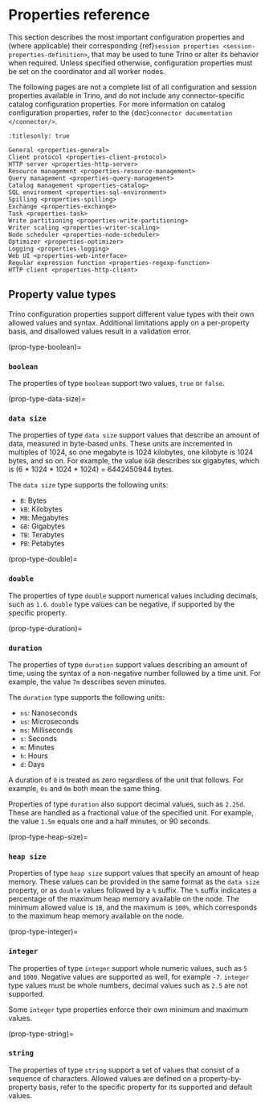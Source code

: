 # Properties reference

This section describes the most important configuration properties and (where
applicable) their corresponding {ref}`session properties
<session-properties-definition>`, that may be used to tune Trino or alter its
behavior when required. Unless specified otherwise, configuration properties
must be set on the coordinator and all worker nodes.

The following pages are not a complete list of all configuration and
session properties available in Trino, and do not include any connector-specific
catalog configuration properties. For more information on catalog configuration
properties, refer to the {doc}`connector documentation </connector/>`.

```{toctree}
:titlesonly: true

General <properties-general>
Client protocol <properties-client-protocol>
HTTP server <properties-http-server>
Resource management <properties-resource-management>
Query management <properties-query-management>
Catalog management <properties-catalog>
SQL environment <properties-sql-environment>
Spilling <properties-spilling>
Exchange <properties-exchange>
Task <properties-task>
Write partitioning <properties-write-partitioning>
Writer scaling <properties-writer-scaling>
Node scheduler <properties-node-scheduler>
Optimizer <properties-optimizer>
Logging <properties-logging>
Web UI <properties-web-interface>
Regular expression function <properties-regexp-function>
HTTP client <properties-http-client>
```

## Property value types

Trino configuration properties support different value types with their own
allowed values and syntax. Additional limitations apply on a per-property basis,
and disallowed values result in a validation error.

(prop-type-boolean)=
### `boolean`

The properties of type `boolean` support two values, `true` or `false`.

(prop-type-data-size)=
### `data size`

The properties of type `data size` support values that describe an amount of
data, measured in byte-based units. These units are incremented in multiples of
1024, so one megabyte is 1024 kilobytes, one kilobyte is 1024 bytes, and so on.
For example, the value `6GB` describes six gigabytes, which is
(6 * 1024 * 1024 * 1024) = 6442450944 bytes.

The `data size` type supports the following units:

- `B`: Bytes
- `kB`: Kilobytes
- `MB`: Megabytes
- `GB`: Gigabytes
- `TB`: Terabytes
- `PB`: Petabytes

(prop-type-double)=
### `double`

The properties of type `double` support numerical values including decimals,
such as `1.6`. `double` type values can be negative, if supported by the
specific property.

(prop-type-duration)=
### `duration`

The properties of type `duration` support values describing an
amount of time, using the syntax of a non-negative number followed by a time
unit. For example, the value `7m` describes seven minutes.

The `duration` type supports the following units:

- `ns`: Nanoseconds
- `us`: Microseconds
- `ms`: Milliseconds
- `s`: Seconds
- `m`: Minutes
- `h`: Hours
- `d`: Days

A duration of `0` is treated as zero regardless of the unit that follows.
For example, `0s` and `0m` both mean the same thing.

Properties of type `duration` also support decimal values, such as `2.25d`.
These are handled as a fractional value of the specified unit. For example, the
value `1.5m` equals one and a half minutes, or 90 seconds.

(prop-type-heap-size)=
### `heap size`

Properties of type `heap size` support values that specify an amount of heap memory.
These values can be provided in the same format as the `data size` property, or as `double`
values followed by a `%` suffix. The `%` suffix indicates a percentage of the maximum heap 
memory available on the node. The minimum allowed value is `1B`, and the maximum is `100%`, 
which corresponds to the maximum heap memory available on the node.

(prop-type-integer)=
### `integer`

The properties of type `integer` support whole numeric values, such as `5`
and `1000`. Negative values are supported as well, for example `-7`.
`integer` type values must be whole numbers, decimal values such as `2.5`
are not supported.

Some `integer` type properties enforce their own minimum and maximum values.

(prop-type-string)=
### `string`

The properties of type `string` support a set of values that consist of a
sequence of characters. Allowed values are defined on a property-by-property
basis, refer to the specific property for its supported and default values.
